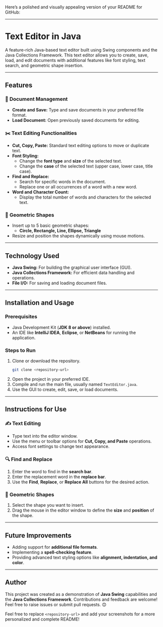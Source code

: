 Here’s a polished and visually appealing version of your README for GitHub:

---

# **Text Editor in Java**  

A feature-rich Java-based text editor built using Swing components and the Java Collections Framework. This text editor allows you to create, save, load, and edit documents with additional features like font styling, text search, and geometric shape insertion.

---

## **Features**

### 📄 **Document Management**
- **Create and Save:** Type and save documents in your preferred file format.  
- **Load Document:** Open previously saved documents for editing.

### ✂️ **Text Editing Functionalities**
- **Cut, Copy, Paste:** Standard text editing options to move or duplicate text.
- **Font Styling:**  
  - Change the **font type** and **size** of the selected text.  
  - Change the **case** of the selected text (upper case, lower case, title case).  
- **Find and Replace:**  
  - Search for specific words in the document.  
  - Replace one or all occurrences of a word with a new word.  
- **Word and Character Count:**  
  - Display the total number of words and characters for the selected text.

### 🔷 **Geometric Shapes**
- Insert up to 5 basic geometric shapes:  
  - **Circle, Rectangle, Line, Ellipse, Triangle**  
- Resize and position the shapes dynamically using mouse motions.

---

## **Technology Used**
- **Java Swing:** For building the graphical user interface (GUI).  
- **Java Collections Framework:** For efficient data handling and operations.  
- **File I/O:** For saving and loading document files.

---

## **Installation and Usage**

### **Prerequisites**
- Java Development Kit (**JDK 8 or above**) installed.  
- An IDE like **IntelliJ IDEA**, **Eclipse**, or **NetBeans** for running the application.

### **Steps to Run**
1. Clone or download the repository.  
   ```bash
   git clone <repository-url>
   ```
2. Open the project in your preferred IDE.  
3. Compile and run the main file, usually named `TextEditor.java`.  
4. Use the GUI to create, edit, save, or load documents.

---

## **Instructions for Use**

### ✍️ **Text Editing**
- Type text into the editor window.  
- Use the menu or toolbar options for **Cut, Copy, and Paste** operations.  
- Access font settings to change text appearance.  

### 🔍 **Find and Replace**
1. Enter the word to find in the **search bar**.  
2. Enter the replacement word in the **replace bar**.  
3. Use the **Find**, **Replace**, or **Replace All** buttons for the desired action.

### 🔷 **Geometric Shapes**
1. Select the shape you want to insert.  
2. Drag the mouse in the editor window to define the **size** and **position** of the shape.

---

## **Future Improvements**
- Adding support for **additional file formats**.  
- Implementing a **spell-checking feature**.  
- Providing advanced text styling options like **alignment, indentation, and color**.

---

## **Author**
This project was created as a demonstration of **Java Swing** capabilities and the **Java Collections Framework**. Contributions and feedback are welcome! Feel free to raise issues or submit pull requests. 😊  

Feel free to replace `<repository-url>` and add your screenshots for a more personalized and complete README!
